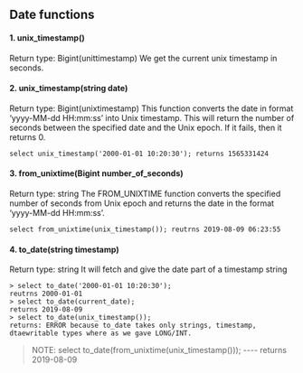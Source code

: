 ## Date functions

#### 1. unix_timestamp()
Return type: Bigint(unittimestamp)
We get the current unix timestamp in seconds.

#### 2. unix_timestamp(string date)
Return type: Bigint(unixtimestamp)
This function converts the date in format ‘yyyy-MM-dd HH:mm:ss’ into Unix timestamp. This will return the number of seconds between the specified date and the Unix epoch. If it fails, then it returns 0.

    select unix_timestamp('2000-01-01 10:20:30'); returns 1565331424

#### 3. from_unixtime(Bigint number_of_seconds)
Return type: string
The FROM_UNIXTIME function converts the specified number of seconds from Unix epoch and returns the date in the format ‘yyyy-MM-dd HH:mm:ss’.

    select from_unixtime(unix_timestamp()); reutrns 2019-08-09 06:23:55

#### 4. to_date(string timestamp)
Return type: string
It will fetch and give the date part of a timestamp string

    > select to_date('2000-01-01 10:20:30'); 
    reutrns 2000-01-01
    > select to_date(current_date);
    returns 2019-08-09
    > select to_date(unix_timestamp());
    returns: ERROR because to_date takes only strings, timestamp, dtaewritable types where as we gave LONG/INT.
    
> NOTE: select to_date(from_unixtime(unix_timestamp())); ---- returns 2019-08-09
    
